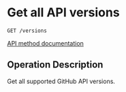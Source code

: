 # Get all API versions

`GET /versions`

[API method documentation](https://docs.github.com/rest/meta/meta#get-all-api-versions)


## Operation Description

Get all supported GitHub API versions.
